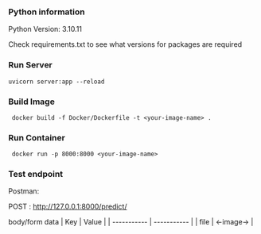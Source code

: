 ### Python information
<p>
Python Version: 3.10.11
</p>
<p>
Check requirements.txt to see what versions for packages are required
</p>

### Run Server
```
uvicorn server:app --reload
```

### Build Image
```
 docker build -f Docker/Dockerfile -t <your-image-name> .
```

### Run Container
```
 docker run -p 8000:8000 <your-image-name>
```

### Test endpoint

Postman:

POST : http://127.0.0.1:8000/predict/

body/form data
| Key         | Value       |
| ----------- | ----------- |
| file        | <-image->   |

